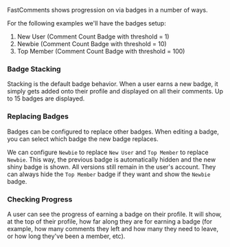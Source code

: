 FastComments shows progression on via badges in a number of ways.

For the following examples we'll have the badges setup:

1. New User (Comment Count Badge with threshold = 1)
2. Newbie (Comment Count Badge with threshold = 10)
3. Top Member (Comment Count Badge with threshold = 100)

### Badge Stacking

Stacking is the default badge behavior. When a user earns a new badge, it simply gets added onto their profile and displayed
on all their comments. Up to 15 badges are displayed.

### Replacing Badges

Badges can be configured to replace other badges. When editing a badge, you can select which badge the new badge replaces.

We can configure `Newbie` to replace `New User` and `Top Member` to replace `Newbie`. This way, the previous badge
is automatically hidden and the new shiny badge is shown. All versions still remain in the user's account. They can always
hide the `Top Member` badge if they want and show the `Newbie` badge.

### Checking Progress

A user can see the progress of earning a badge on their profile. It will show, at the top of their profile, how far along they are
for earning a badge (for example, how many comments they left and how many they need to leave, or how long they've been a member, etc).

